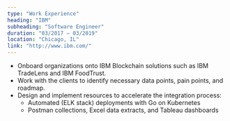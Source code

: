 ```yaml
---
type: "Work Experience"
heading: "IBM"
subheading: "Software Engineer"
duration: "03/2017 – 03/2019"
location: "Chicago, IL"
link: "http://www.ibm.com/"
---
```


* Onboard organizations onto IBM Blockchain solutions such as IBM TradeLens and IBM FoodTrust.
* Work with the clients to identify necessary data points, pain points, and roadmap.
* Design and implement resources to accelerate the integration process:
    * Automated (ELK stack) deployments with Go on Kubernetes
    * Postman collections, Excel data extracts, and Tableau dashboards